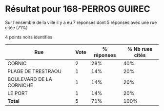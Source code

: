 # Résultat pour 168-PERROS GUIREC

Sur l'ensemble de la ville il y a eu 7 réponses dont 5 réponses avec une rue citée (71%)

4 points noirs identifiés

| Rue | Vote | % réponses | % Nb rues cités|
|-----|------|------------|----------------|
| CORNIC | 2 | 28% | 40%|
| PLAGE DE TRESTRAOU | 1 | 14% | 20%|
| BOULEVARD DE LA CORNICHE | 1 | 14% | 20%|
| LE PORT | 1 | 14% | 20%|
| **Total** | 5 | 71% | 100%|
